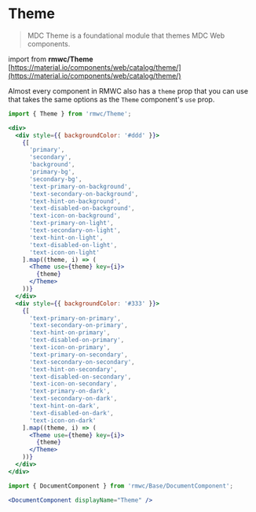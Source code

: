 # Theme

> MDC Theme is a foundational module that themes MDC Web components.

import from **rmwc/Theme**  
[https://material.io/components/web/catalog/theme/](https://material.io/components/web/catalog/theme/)

Almost every component in RMWC also has a `theme` prop that you can use that takes the same options as the `Theme` component's `use` prop.

```jsx render
import { Theme } from 'rmwc/Theme';

<div>
  <div style={{ backgroundColor: '#ddd' }}>
    {[
      'primary',
      'secondary',
      'background',
      'primary-bg',
      'secondary-bg',
      'text-primary-on-background',
      'text-secondary-on-background',
      'text-hint-on-background',
      'text-disabled-on-background',
      'text-icon-on-background',
      'text-primary-on-light',
      'text-secondary-on-light',
      'text-hint-on-light',
      'text-disabled-on-light',
      'text-icon-on-light'
    ].map((theme, i) => (
      <Theme use={theme} key={i}>
        {theme}
      </Theme>
    ))}
  </div>
  <div style={{ backgroundColor: '#333' }}>
    {[
      'text-primary-on-primary',
      'text-secondary-on-primary',
      'text-hint-on-primary',
      'text-disabled-on-primary',
      'text-icon-on-primary',
      'text-primary-on-secondary',
      'text-secondary-on-secondary',
      'text-hint-on-secondary',
      'text-disabled-on-secondary',
      'text-icon-on-secondary',
      'text-primary-on-dark',
      'text-secondary-on-dark',
      'text-hint-on-dark',
      'text-disabled-on-dark',
      'text-icon-on-dark'
    ].map((theme, i) => (
      <Theme use={theme} key={i}>
        {theme}
      </Theme>
    ))}
  </div>
</div>
```

```jsx renderOnly
import { DocumentComponent } from 'rmwc/Base/DocumentComponent';

<DocumentComponent displayName="Theme" />
```
